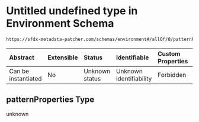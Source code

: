 # Untitled undefined type in Environment Schema

```txt
https://sfdx-metadata-patcher.com/schemas/environment#/allOf/0/patternProperties
```



| Abstract            | Extensible | Status         | Identifiable            | Custom Properties | Additional Properties | Access Restrictions | Defined In                                                                        |
| :------------------ | :--------- | :------------- | :---------------------- | :---------------- | :-------------------- | :------------------ | :-------------------------------------------------------------------------------- |
| Can be instantiated | No         | Unknown status | Unknown identifiability | Forbidden         | Allowed               | none                | [environment.schema.json*](../out/environment.schema.json "open original schema") |

## patternProperties Type

unknown
